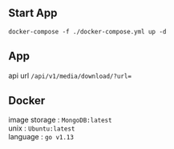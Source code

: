 ## Start App
```docker-compose -f ./docker-compose.yml up -d```

##  App
api url ```/api/v1/media/download/?url=```

## Docker
image storage : `MongoDB:latest`\
unix : `Ubuntu:latest`\
language : `go v1.13`

